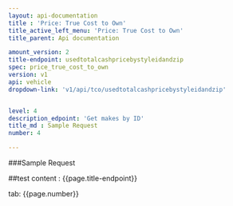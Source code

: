 ```yaml
---
layout: api-documentation
title : 'Price: True Cost to Own'
title_active_left_menu: 'Price: True Cost to Own'
title_parent: Api documentation

amount_version: 2
title-endpoint: usedtotalcashpricebystyleidandzip
spec: price_true_cost_to_own
version: v1
api: vehicle
dropdown-link: 'v1/api/tco/usedtotalcashpricebystyleidandzip'


level: 4
description_edpoint: 'Get makes by ID'
title_md : Sample Request
number: 4

---
```


###Sample Request

##test content : {{page.title-endpoint}} 

tab: {{page.number}} 
